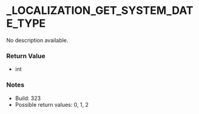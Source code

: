 # _LOCALIZATION_GET_SYSTEM_DATE_TYPE

No description available.

### Return Value
* int

### Notes
* Build: 323
* Possible return values: 0, 1, 2

